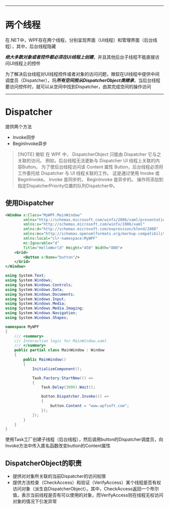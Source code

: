 ***
# 两个线程

在.NET中，WPF存在两个线程，分别呈现界面（UI线程）和管理界面（后台线程），其中，后台线程隐藏

***绝大多数对象或者控件都必须在UI线程上创建***，并且其他后台子线程不能直接访问UI线程上的控件

为了解决后台线程对UI线程控件或者对象的访问问题，微软在UI线程中提供中间调度员（Dispatcher），将***所有空间按从DispatcherObject类继承***，当后台线程要访问控件时，就可以从空间中找到Dispatcher，由其完成空间的操作访问

***

# Dispatcher

提供两个方法
- Invoke同步
- BeginInvoke异步


> [!NOTE] 微软
> 在 WPF 中， DispatcherObject 只能由 Dispatcher 它与之关联的访问。 例如，后台线程无法更新与 Dispatcher UI 线程上关联的内容Button。 为了使后台线程访问该 Content 属性 Button，后台线程必须将工作委托给 Dispatcher 与 UI 线程关联的工作。 这是通过使用 Invoke 或BeginInvoke。 Invoke 是同步的， BeginInvoke 是异步的。 操作将添加到指定DispatcherPriority位置的队列Dispatcher中。

## 使用Dispatcher

```xml
<Window x:Class="MyWPF.MainWindow"
        xmlns="http://schemas.microsoft.com/winfx/2006/xaml/presentation"
        xmlns:x="http://schemas.microsoft.com/winfx/2006/xaml"
        xmlns:d="http://schemas.microsoft.com/expression/blend/2008"
        xmlns:mc="http://schemas.openxmlformats.org/markup-compatibility/2006"
        xmlns:local="clr-namespace:MyWPF"
        mc:Ignorable="d"
        Title="HelloWorld" Height="450" Width="800">
    <Grid>
        <Button x:Name="button"/>
    </Grid>
</Window>

```

```cs
using System.Text;
using System.Windows;
using System.Windows.Controls;
using System.Windows.Data;
using System.Windows.Documents;
using System.Windows.Input;
using System.Windows.Media;
using System.Windows.Media.Imaging;
using System.Windows.Navigation;
using System.Windows.Shapes;

namespace MyWPF
{
    /// <summary>
    /// Interaction logic for MainWindow.xaml
    /// </summary>
    public partial class MainWindow : Window
    {
        public MainWindow()
        {
            InitializeComponent();

            Task.Factory.StartNew(() =>
            {
                Task.Delay(3000).Wait();

                button.Dispatcher.Invoke(() =>
                {
                    button.Content = "www.wpfsoft.com";
                });
            });
        }
    }
}
```

 使用Task工厂创建子线程（后台线程），然后调用button的Dispatcher调度员，向Invoke方法中传入匿名函数改变button的Content属性

## DispatcherObject的职责

- 提供对对象所关联的当前Dispatcher的访问权限
- 提供方法检查（CheckAccess）和验证（VerifyAccess）某个线程是否有权访问对象（派生自DispatcherObject）。其中，CheckAccess返回一个布尔值，表示当前线程是否有可以使用的对象，而VerifyAccess则在线程无权访问对象的情况下引发异常

